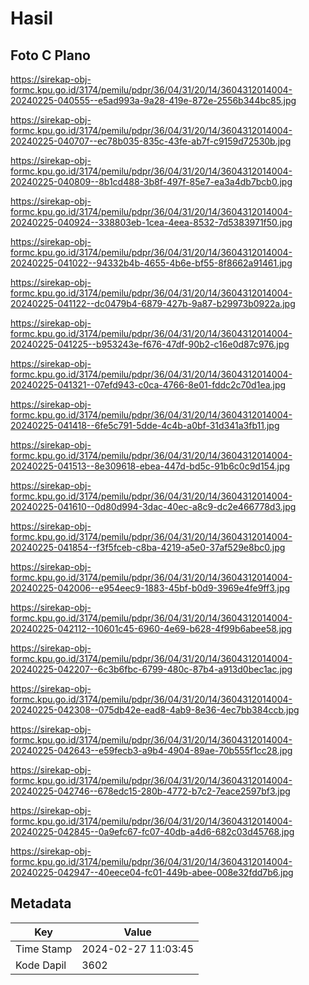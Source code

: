 # Hasil

## Foto C Plano

https://sirekap-obj-formc.kpu.go.id/3174/pemilu/pdpr/36/04/31/20/14/3604312014004-20240225-040555--e5ad993a-9a28-419e-872e-2556b344bc85.jpg

https://sirekap-obj-formc.kpu.go.id/3174/pemilu/pdpr/36/04/31/20/14/3604312014004-20240225-040707--ec78b035-835c-43fe-ab7f-c9159d72530b.jpg

https://sirekap-obj-formc.kpu.go.id/3174/pemilu/pdpr/36/04/31/20/14/3604312014004-20240225-040809--8b1cd488-3b8f-497f-85e7-ea3a4db7bcb0.jpg

https://sirekap-obj-formc.kpu.go.id/3174/pemilu/pdpr/36/04/31/20/14/3604312014004-20240225-040924--338803eb-1cea-4eea-8532-7d5383971f50.jpg

https://sirekap-obj-formc.kpu.go.id/3174/pemilu/pdpr/36/04/31/20/14/3604312014004-20240225-041022--94332b4b-4655-4b6e-bf55-8f8662a91461.jpg

https://sirekap-obj-formc.kpu.go.id/3174/pemilu/pdpr/36/04/31/20/14/3604312014004-20240225-041122--dc0479b4-6879-427b-9a87-b29973b0922a.jpg

https://sirekap-obj-formc.kpu.go.id/3174/pemilu/pdpr/36/04/31/20/14/3604312014004-20240225-041225--b953243e-f676-47df-90b2-c16e0d87c976.jpg

https://sirekap-obj-formc.kpu.go.id/3174/pemilu/pdpr/36/04/31/20/14/3604312014004-20240225-041321--07efd943-c0ca-4766-8e01-fddc2c70d1ea.jpg

https://sirekap-obj-formc.kpu.go.id/3174/pemilu/pdpr/36/04/31/20/14/3604312014004-20240225-041418--6fe5c791-5dde-4c4b-a0bf-31d341a3fb11.jpg

https://sirekap-obj-formc.kpu.go.id/3174/pemilu/pdpr/36/04/31/20/14/3604312014004-20240225-041513--8e309618-ebea-447d-bd5c-91b6c0c9d154.jpg

https://sirekap-obj-formc.kpu.go.id/3174/pemilu/pdpr/36/04/31/20/14/3604312014004-20240225-041610--0d80d994-3dac-40ec-a8c9-dc2e466778d3.jpg

https://sirekap-obj-formc.kpu.go.id/3174/pemilu/pdpr/36/04/31/20/14/3604312014004-20240225-041854--f3f5fceb-c8ba-4219-a5e0-37af529e8bc0.jpg

https://sirekap-obj-formc.kpu.go.id/3174/pemilu/pdpr/36/04/31/20/14/3604312014004-20240225-042006--e954eec9-1883-45bf-b0d9-3969e4fe9ff3.jpg

https://sirekap-obj-formc.kpu.go.id/3174/pemilu/pdpr/36/04/31/20/14/3604312014004-20240225-042112--10601c45-6960-4e69-b628-4f99b6abee58.jpg

https://sirekap-obj-formc.kpu.go.id/3174/pemilu/pdpr/36/04/31/20/14/3604312014004-20240225-042207--6c3b6fbc-6799-480c-87b4-a913d0bec1ac.jpg

https://sirekap-obj-formc.kpu.go.id/3174/pemilu/pdpr/36/04/31/20/14/3604312014004-20240225-042308--075db42e-ead8-4ab9-8e36-4ec7bb384ccb.jpg

https://sirekap-obj-formc.kpu.go.id/3174/pemilu/pdpr/36/04/31/20/14/3604312014004-20240225-042643--e59fecb3-a9b4-4904-89ae-70b555f1cc28.jpg

https://sirekap-obj-formc.kpu.go.id/3174/pemilu/pdpr/36/04/31/20/14/3604312014004-20240225-042746--678edc15-280b-4772-b7c2-7eace2597bf3.jpg

https://sirekap-obj-formc.kpu.go.id/3174/pemilu/pdpr/36/04/31/20/14/3604312014004-20240225-042845--0a9efc67-fc07-40db-a4d6-682c03d45768.jpg

https://sirekap-obj-formc.kpu.go.id/3174/pemilu/pdpr/36/04/31/20/14/3604312014004-20240225-042947--40eece04-fc01-449b-abee-008e32fdd7b6.jpg


## Metadata

| Key        | Value               |
| ---------- | ------------------- |
| Time Stamp | 2024-02-27 11:03:45 |
| Kode Dapil | 3602                |



